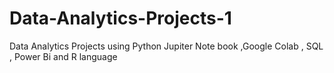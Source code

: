 # Data-Analytics-Projects-1
Data Analytics Projects  using Python Jupiter Note book ,Google Colab , SQL , Power Bi and R language 
